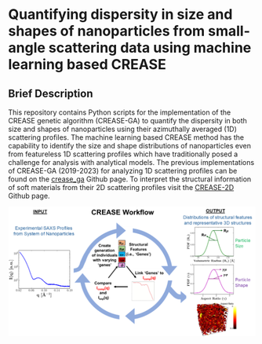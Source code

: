 Quantifying dispersity in size and shapes of nanoparticles from small-angle scattering data using machine learning based CREASE
=======================================================================================================================================

Brief Description  
----------------------------------------------------------

This repository contains Python scripts for the implementation of the CREASE genetic algorithm (CREASE-GA) to quantify the dispersity in both size and shapes of nanoparticles using their azimuthally averaged (1D) scattering profiles. The machine learning based CREASE method has the capability to identify the size and shape distributions of nanoparticles even from featureless 1D scattering profiles which have traditionally posed a challenge for analysis with analytical models. The previous implementations of CREASE-GA (2019-2023) for analyzing 1D scattering profiles can be found on the [crease_ga](https://github.com/arthijayaraman-lab/crease_ga) Github page. To interpret the structural information of soft materials from their 2D scattering profiles visit the [CREASE-2D](https://github.com/arthijayaraman-lab/CREASE-2D) Github page.   

![Alt text](docs/CREASE_README_Slide.png)





